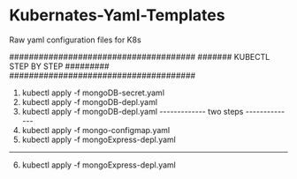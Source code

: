 # Kubernates-Yaml-Templates
Raw yaml configuration files for K8s


######################################
####### KUBECTL STEP BY STEP #########
######################################

1. kubectl apply -f mongoDB-secret.yaml
2. kubectl apply -f mongoDB-depl.yaml
3. kubectl apply -f mongoDB-depl.yaml
------------- two steps --------------
4. kubectl apply -f mongo-configmap.yaml
5. kubectl apply -f mongoExpress-depl.yaml
------------------------------------------
6. kubectl apply -f mongoExpress-depl.yaml
